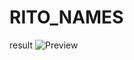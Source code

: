 # RITO_NAMES
result
![Preview](https://cdn.discordapp.com/attachments/849731129363660831/987396069782589520/unknown.png)
